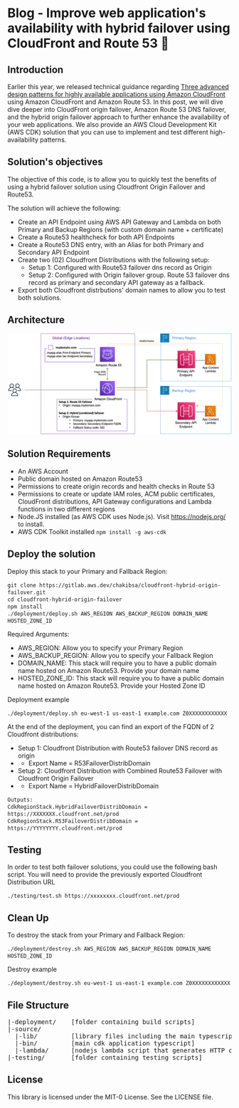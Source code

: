 # Blog - Improve web application's availability with hybrid failover using CloudFront and Route 53 🚀

## Introduction

Earlier this year, we released technical guidance regarding [Three advanced design patterns for highly available applications using Amazon CloudFront](https://aws.amazon.com/fr/blogs/networking-and-content-delivery/three-advanced-design-patterns-for-high-available-applications-using-amazon-cloudfront/) using Amazon CloudFront and Amazon Route 53. In this post, we will dive dive deeper into CloudFront origin failover, Amazon Route 53 DNS failover, and the hybrid origin failover approach to further enhance the availability of your web applications. We also provide an AWS Cloud Development Kit (AWS CDK) solution that you can use to implement and test different high-availability patterns.


## Solution's objectives

The objective of this code, is to allow you to quickly test the benefits of using a hybrid failover solution using Cloudfront Origin Failover and Route53.

The solution will achieve the following:
* Create an API Endpoint using AWS API Gateway and Lambda on both Primary and Backup Regions (with custom domain name + certificate)
* Create a Route53 healthcheck for both API Endpoints
* Create a Route53 DNS entry, with an Alias for both Primary and Secondary API Endpoint
* Create two (02) Cloudfront Distributions with the following setup:
  * Setup 1: Configured with Route53 failover dns record as Origin
  * Setup 2: Configured with Origin failover group. Route 53 failover dns record as primary and secondary API gateway as a fallback.
* Export both Cloudfront distrbutions' domain names to allow you to test both solutions.


## Architecture

![image](/source/images/architecture.png "Architecture")

## Solution Requirements
* An AWS Account
* Public domain hosted on Amazon Route53
* Permissions to create origin records and health checks in Route 53 
* Permissions to create or update IAM roles, ACM public certificates, CloudFront distributions, API Gateway configurations and Lambda functions in two different regions
* Node.JS installed (as AWS CDK uses Node.js). Visit https://nodejs.org/ to install.
* AWS CDK Toolkit installed `npm install -g aws-cdk`

## Deploy the solution

Deploy this stack to your Primary and Fallback Region:
```
git clone https://gitlab.aws.dev/chakibsa/cloudfront-hybrid-origin-failover.git
cd cloudfront-hybrid-origin-failover
npm install
./deployment/deploy.sh AWS_REGION AWS_BACKUP_REGION DOMAIN_NAME HOSTED_ZONE_ID
```


Required Arguments:
* AWS_REGION: Allow you to specify your Primary Region
* AWS_BACKUP_REGION: Allow you to specify your Fallback Region
* DOMAIN_NAME: This stack will require you to have a public domain name hosted on Amazon Route53. Provide your domain name
* HOSTED_ZONE_ID: This stack will require you to have a public domain name hosted on Amazon Route53. Provide your Hosted Zone ID

Deployment example
```
./deployment/deploy.sh eu-west-1 us-east-1 example.com Z0XXXXXXXXXXXX
```

At the end of the deployment, you can find an export of the FQDN of 2 Cloudfront distributions:
* Setup 1: Cloudfront Distribution with Route53 failover DNS record as origin
* * Export Name = R53FailoverDistribDomain
* Setup 2: Cloudfront Distribution with Combined Route53 Failover with Cloudfront Origin Failover 
* * Export Name = HybridFailoverDistribDomain

```
Outputs:
CdkRegionStack.HybridFailoverDistribDomain = https://XXXXXXX.cloudfront.net/prod
CdkRegionStack.R53FailoverDistribDomain = https://YYYYYYYY.cloudfront.net/prod
```

## Testing
In order to test both failover solutions, you could use the following bash script. You will need to provide the previously exported Cloudfront Distribution URL 

```
./testing/test.sh https://xxxxxxxx.cloudfront.net/prod
```

## Clean Up
To destroy the stack from your Primary and Fallback Region:
```
./deployment/destroy.sh AWS_REGION AWS_BACKUP_REGION DOMAIN_NAME HOSTED_ZONE_ID
```

Destroy example
```
./deployment/destroy.sh eu-west-1 us-east-1 example.com Z0XXXXXXXXXXXX
```

## File Structure
<pre>
|-deployment/    [folder containing build scripts]
|-source/
  |-lib/         [library files including the main typescript stack]
  |-bin/         [main cdk application typescript]
  |-lambda/      [nodejs lambda script that generates HTTP content]
|-testing/       [folder containing testing scripts]
</pre>

## License
This library is licensed under the MIT-0 License. See the LICENSE file.

